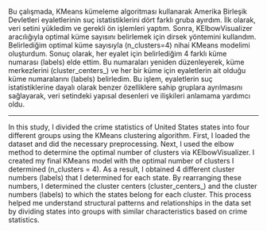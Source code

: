 Bu çalışmada, KMeans kümeleme algoritması kullanarak Amerika Birleşik Devletleri eyaletlerinin suç istatistiklerini dört farklı gruba ayırdım. İlk olarak, veri setini yükledim ve gerekli ön işlemleri yaptım. Sonra, KElbowVisualizer aracılığıyla optimal küme sayısını belirlemek için dirsek yöntemini kullandım. Belirlediğim optimal küme sayısıyla (n_clusters=4) nihai KMeans modelimi oluşturdum. Sonuç olarak, her eyalet için belirlediğim 4 farklı küme numarası (labels) elde ettim. Bu numaraları yeniden düzenleyerek, küme merkezlerini (cluster_centers_) ve her bir küme için eyaletlerin ait olduğu küme numaralarını (labels) belirledim. Bu işlem, eyaletlerin suç istatistiklerine dayalı olarak benzer özelliklere sahip gruplara ayrılmasını sağlayarak, veri setindeki yapısal desenleri ve ilişkileri anlamama yardımcı oldu.

--------------------------------------------------

In this study, I divided the crime statistics of United States states into four different groups using the KMeans clustering algorithm. First, I loaded the dataset and did the necessary preprocessing. Next, I used the elbow method to determine the optimal number of clusters via KElbowVisualizer. I created my final KMeans model with the optimal number of clusters I determined (n_clusters = 4). As a result, I obtained 4 different cluster numbers (labels) that I determined for each state. By rearranging these numbers, I determined the cluster centers (cluster_centers_) and the cluster numbers (labels) to which the states belong for each cluster. This process helped me understand structural patterns and relationships in the data set by dividing states into groups with similar characteristics based on crime statistics.

